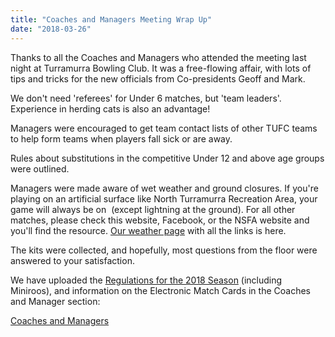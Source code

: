 ```yaml
---
title: "Coaches and Managers Meeting Wrap Up"
date: "2018-03-26"
---
```


Thanks to all the Coaches and Managers who attended the meeting last night at Turramurra Bowling Club. It was a free-flowing affair, with lots of tips and tricks for the new officials from Co-presidents Geoff and Mark.

We don't need 'referees' for Under 6 matches, but 'team leaders'. Experience in herding cats is also an advantage!

Managers were encouraged to get team contact lists of other TUFC teams to help form teams when players fall sick or are away.

Rules about substitutions in the competitive Under 12 and above age groups were outlined.

Managers were made aware of wet weather and ground closures. If you're playing on an artificial surface like North Turramurra Recreation Area, your game will always be on  (except lightning at the ground). For all other matches, please check this website, Facebook, or the NSFA website and you'll find the resource. [Our weather page](https://turramurraunited.com.au/play/weather/) with all the links is here.

The kits were collected, and hopefully, most questions from the floor were answered to your satisfaction.

We have uploaded the [Regulations for the 2018 Season](https://turramurraunited.com.au/coaches-managers/regulations/) (including Miniroos), and information on the Electronic Match Cards in the Coaches and Manager section:

[Coaches and Managers](https://turramurraunited.com.au/coaches-managers/)
